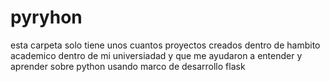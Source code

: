 # pyryhon
esta carpeta solo tiene unos cuantos proyectos creados dentro de hambito academico dentro de mi universiadad y que me ayudaron a entender y aprender sobre python usando marco de desarrollo flask
